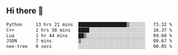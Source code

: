 ## Hi there 👋

<!--START_SECTION:waka-->

```txt
Python     13 hrs 21 mins  ██████████████████▒░░░░░░   73.32 %
C++        2 hrs 58 mins   ████░░░░░░░░░░░░░░░░░░░░░   16.37 %
Lua        1 hr 44 mins    ██▒░░░░░░░░░░░░░░░░░░░░░░   09.60 %
JSON       7 mins          ▒░░░░░░░░░░░░░░░░░░░░░░░░   00.67 %
neo-tree   0 secs          ░░░░░░░░░░░░░░░░░░░░░░░░░   00.05 %
```

<!--END_SECTION:waka-->
